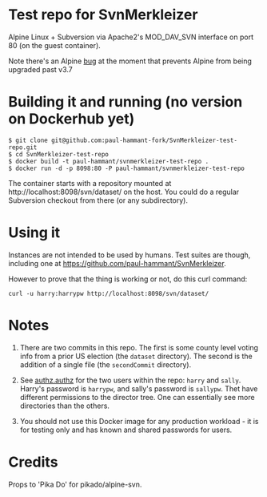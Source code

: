 # Test repo for SvnMerkleizer

Alpine Linux + Subversion via Apache2's MOD_DAV_SVN interface on port 80 (on the guest container).

Note there's an Alpine [bug](https://bugs.alpinelinux.org/issues/10116) at the moment that prevents Alpine from being upgraded past v3.7

# Building it and running (no version on Dockerhub yet)

```
$ git clone git@github.com:paul-hammant-fork/SvnMerkleizer-test-repo.git
$ cd SvnMerkleizer-test-repo
$ docker build -t paul-hammant/svnmerkleizer-test-repo .
$ docker run -d -p 8098:80 -P paul-hammant/svnmerkleizer-test-repo
```

The container starts with a repository mounted at http://localhost:8098/svn/dataset/ on the host. You could do a regular Subversion checkout from there (or any subdirectory).

# Using it

Instances are not intended to be used by humans. Test suites are though, including one at https://github.com/paul-hammant/SvnMerkleizer.

However to prove that the thing is working or not, do this curl command:

```
curl -u harry:harrypw http://localhost:8098/svn/dataset/
```

# Notes

1. There are two commits in this repo. The first is some county level voting info from a prior US election (the `dataset` directory). The second is the addition of a single file (the `secondCommit` directory).

2. See [authz.authz](authz.authz) for the two users within the repo: `harry` and `sally`. Harry's password is `harrypw`, and sally's password is `sallypw`. Thet have different permissions to the director tree. One can essentially see more directories than the others.

3. You should not use this Docker image for any production workload - it is for testing only and has known and shared passwords for users.

# Credits

Props to 'Pika Do' for pikado/alpine-svn.